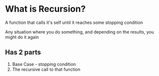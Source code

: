# What is Recursion?

A function that calls it's self until it reaches some stopping condition

Any situation where you do something, and depending on the results, you might do it again

## Has 2 parts
1. Base Case - stopping condition 
2. The recursive call to that function